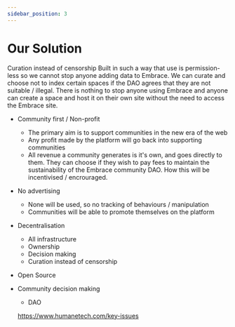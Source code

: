 ```yaml
---
sidebar_position: 3
---
```


# Our Solution

Curation instead of censorship
Built in such a way that use is permission-less so we cannot stop anyone adding data to Embrace. We can curate and choose not to index certain spaces if the DAO agrees that they are not suitable / illegal. There is nothing to stop anyone using Embrace and anyone can create a space and host it on their own site without the need to access the Embrace site.

- Community first / Non-profit
  - The primary aim is to support communities in the new era of the web
  - Any profit made by the platform will go back into supporting communities
  - All revenue a community generates is it's own, and goes directly to them. They can choose if they wish to pay fees to maintain the sustainability of the Embrace community DAO. How this will be incentivised / encrouraged.
- No advertising
  - None will be used, so no tracking of behaviours / manipulation
  - Communities will be able to promote themselves on the platform
- Decentralisation
  - All infrastructure
  - Ownership
  - Decision making
  - Curation instead of censorship
- Open Source
- Community decision making

  - DAO

  https://www.humanetech.com/key-issues
